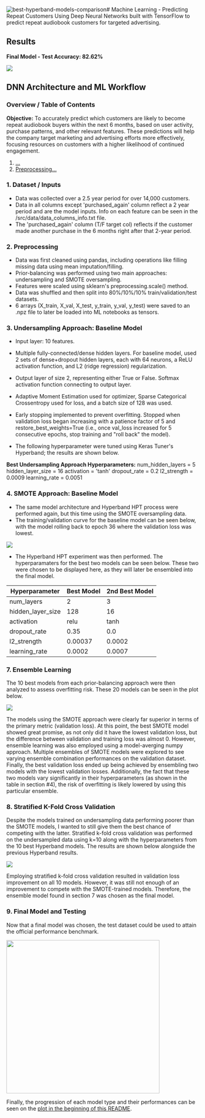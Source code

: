 ![best-hyperband-models-comparison](https://github.com/user-attachments/assets/3e0da618-a5bf-45e2-9469-e619dda916ad)# Machine Learning - Predicting Repeat Customers
Using Deep Neural Networks built with TensorFlow to predict repeat audiobook customers for targeted advertising.

## Results
**Final Model - Test Accuracy: 82.62%**

<img src="assets/img/model-comparisons.png">


## DNN Architecture and ML Workflow

### Overview / Table of Contents
**Objective:** To accurately predict which customers are likely to become repeat audiobook buyers within the next 6 months, based on user activity, purchase patterns, and other relevant features. These predictions will help the company target marketing and advertising efforts more effectively, focusing resources on customers with a higher likelihood of continued engagement.

1) [...](#1-)
2) [Preprocessing...](#2-preprocessing)

### 1. Dataset / Inputs
- Data was collected over a 2.5 year period for over 14,000 customers.
- Data in all columns except 'purchased_again' column reflect a 2 year period and are the model inputs. Info on each feature can be seen in the /src/data/data_columns_info.txt file.
- The 'purchased_again' column (T/F target col) reflects if the customer made another purchase in the 6 months right after that 2-year period.

### 2. Preprocessing
- Data was first cleaned using pandas, including operations like filling missing data using mean imputation/filling.
- Prior-balancing was performed using two main approaches: undersampling and SMOTE oversampling.
- Features were scaled using sklearn's preprocessing.scale() method.
- Data was shuffled and then split into 80%/10%/10% train/validation/test datasets.
- 6 arrays (X_train, X_val, X_test, y_train, y_val, y_test) were saved to an .npz file to later be loaded into ML notebooks as tensors.

### 3. Undersampling Approach: Baseline Model
- Input layer: 10 features.
- Multiple fully-connected/dense hidden layers. For baseline model, used 2 sets of dense+dropout hidden layers, each with 64 neurons, a ReLU activation function, and L2 (ridge regression) regularization.
- Output layer of size 2, representing either True or False. Softmax activation function connecting to output layer.
- Adaptive Moment Estimation used for optimizer, Sparse Categorical Crossentropy used for loss, and a batch size of 128 was used.
- Early stopping implemented to prevent overfitting. Stopped when validation loss began increasing with a patience factor of 5 and restore_best_weights=True (i.e., once val_loss increased for 5 consecutive epochs, stop training and "roll back" the model).

- The following hyperparameter were tuned using Keras Tuner's Hyperband; the results are shown below.

**Best Undersampling Approach Hyperparameters:**
num_hidden_layers = 5
hidden_layer_size = 16
activation = 'tanh'
dropout_rate = 0.2
l2_strength = 0.0009
learning_rate = 0.0051

### 4. SMOTE Approach: Baseline Model
- The same model architecture and Hyperband HPT process were performed again, but this time using the SMOTE oversampling data.
- The training/validation curve for the baseline model can be seen below, with the model rolling back to epoch 36 where the validation loss was lowest. 

<img src="assets/img/baseline-model-smote.png">

- The Hyperband HPT experiment was then performed. The hyperparamaters for the best two models can be seen below. These two were chosen to be displayed here, as they will later be ensembled into the final model.

| Hyperparameter    | Best Model | 2nd Best Model |
|-------------------|------------|----------------|
| num_layers        | 2          | 3              |
| hidden_layer_size | 128        | 16             |
| activation        | relu       | tanh           |
| dropout_rate      | 0.35       | 0.0            |
| l2_strength       | 0.00037    | 0.0002         |
| learning_rate     | 0.0002     | 0.0007         |

### 7. Ensemble Learning
The 10 best models from each prior-balancing approach were then analyzed to assess overfitting risk. These 20 models can be seen in the plot below.

<img src="assets/img/best-hyperband-models-comparison.png">

The models using the SMOTE approach were clearly far superior in terms of the primary metric (validation loss). At this point, the best SMOTE model showed great promise, as not only did it have the lowest validation loss, but the difference between validation and training loss was almost 0. However, ensemble learning was also employed using a model-averging numpy approach. Multiple ensembles of SMOTE models were explored to see varying ensemble combination performances on the validation dataset. Finally, the best validation loss ended up being achieved by ensembling two models with the lowest validation losses. Additionally, the fact that these two models vary significantly in their hyperparameters (as shown in the table in section #4), the risk of overfitting is likely lowered by using this particular ensemble.

### 8. Stratified K-Fold Cross Validation
Despite the models trained on undersampling data performing poorer than the SMOTE models, I wanted to still give them the best chance of competing with the latter. Stratified k-fold cross validation was performed on the undersampled data using k=10 along with the hyperparameters from the 10 best Hyperband models. The results are shown below alongside the previous Hyperband results.

<img src="assets/img/cv-and-hyperband-models-comparison.png">

Employing stratified k-fold cross validation resulted in validation loss improvement on all 10 models. However, it was still not enough of an improvement to compete with the SMOTE-trained models. Therefore, the ensemble model found in section 7 was chosen as the final model.

### 9. Final Model and Testing
Now that a final model was chosen, the test dataset could be used to attain the official performance benchmark. 

<img src="assets/img/confusion-matrix.png" width="400">

Finally, the progression of each model type and their performances can be seen on the [plot in the beginning of this README](#results).

